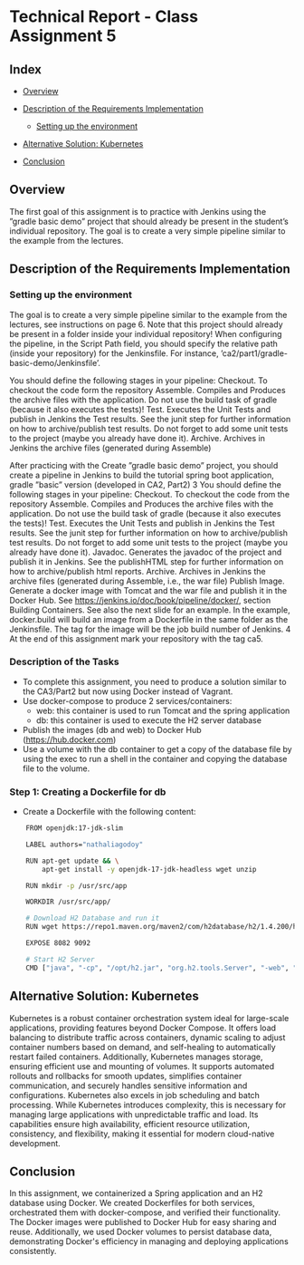 # Technical Report - Class Assignment 5

## Index

- [Overview](#overview)
- [Description of the Requirements Implementation](#description-of-the-requirements-implementation)
  - [Setting up the environment](#setting-up-the-environment)

- [Alternative Solution: Kubernetes](#alternative-solution-kubernetes)
- [Conclusion](#conclusion)

## Overview
The first goal of this assignment is to practice with Jenkins using the ”gradle basic demo” project that should already 
be present in the student’s individual repository. The goal is to create a very simple pipeline similar to the example from the lectures.

## Description of the Requirements Implementation
### Setting up the environment
The goal is to create a very simple pipeline similar to the example from the lectures, see instructions on page 6.
Note that this project should already be present in a folder inside your individual repository!
When configuring the pipeline, in the Script Path field, you should specify the relative path (inside your repository) for the Jenkinsfile. For instance, ’ca2/part1/gradle-basic-demo/Jenkinsfile’.

You should define the following stages in your pipeline: Checkout. To checkout the code form the repository
Assemble. Compiles and Produces the archive files with the application. Do not use the build task of gradle (because it also executes the tests)!
Test. Executes the Unit Tests and publish in Jenkins the Test results. See the junit step for further information on how to archive/publish test results.
Do not forget to add some unit tests to the project (maybe you already have done it). Archive. Archives in Jenkins the archive files (generated during Assemble)

After practicing with the Create ”gradle basic demo” project, you should create a pipeline in Jenkins to build the tutorial spring boot application, gradle ”basic” version (developed in CA2, Part2)
3 You should define the following stages in your pipeline: Checkout. To checkout the code from the repository
Assemble. Compiles and Produces the archive files with the application. Do not use the build task of gradle (because it also executes the tests)!
Test. Executes the Unit Tests and publish in Jenkins the Test results. See the junit step for further information on how to archive/publish test results.
Do not forget to add some unit tests to the project (maybe you already have done it). Javadoc. Generates the javadoc of the project and publish it in Jenkins. See the
publishHTML step for further information on how to archive/publish html reports. Archive. Archives in Jenkins the archive files (generated during Assemble, i.e., the war file)
Publish Image. Generate a docker image with Tomcat and the war file and publish it in the Docker Hub.
See https://jenkins.io/doc/book/pipeline/docker/, section Building Containers.
See also the next slide for an example. In the example, docker.build will build an image from a Dockerfile in the same folder as the Jenkinsfile. The tag for the image will be the job build number of Jenkins.
4 At the end of this assignment mark your repository with the tag ca5.


### Description of the Tasks
- To complete this assignment, you need to produce a solution similar to the CA3/Part2 but now using Docker instead of Vagrant.
- Use docker-compose to produce 2 services/containers: 
  - web: this container is used to run Tomcat and the spring application 
  - db: this container is used to execute the H2 server database
- Publish the images (db and web) to Docker Hub (https://hub.docker.com)
- Use a volume with the db container to get a copy of the database file by using the exec to run a shell in the container 
and copying the database file to the volume.

### Step 1: Creating a Dockerfile for db
- Create a Dockerfile with the following content:
```bash
    FROM openjdk:17-jdk-slim

    LABEL authors="nathaliagodoy"

    RUN apt-get update && \
        apt-get install -y openjdk-17-jdk-headless wget unzip

    RUN mkdir -p /usr/src/app

    WORKDIR /usr/src/app/

    # Download H2 Database and run it
    RUN wget https://repo1.maven.org/maven2/com/h2database/h2/1.4.200/h2-1.4.200.jar -O /opt/h2.jar

    EXPOSE 8082 9092

    # Start H2 Server
    CMD ["java", "-cp", "/opt/h2.jar", "org.h2.tools.Server", "-web", "-webAllowOthers", "-tcp", "-tcpAllowOthers", "-ifNotExists"]
```


## Alternative Solution: Kubernetes
Kubernetes is a robust container orchestration system ideal for large-scale applications, providing features beyond 
Docker Compose. It offers load balancing to distribute traffic across containers, dynamic scaling to adjust container 
numbers based on demand, and self-healing to automatically restart failed containers. Additionally, Kubernetes manages 
storage, ensuring efficient use and mounting of volumes. It supports automated rollouts and rollbacks for smooth updates, 
simplifies container communication, and securely handles sensitive information and configurations. Kubernetes also excels
in job scheduling and batch processing.
While Kubernetes introduces complexity, this is necessary for managing large applications with unpredictable traffic 
and load. Its capabilities ensure high availability, efficient resource utilization, consistency, and flexibility, making 
it essential for modern cloud-native development.

## Conclusion
In this assignment, we containerized a Spring application and an H2 database using Docker. We created Dockerfiles for 
both services, orchestrated them with docker-compose, and verified their functionality. The Docker images were published 
to Docker Hub for easy sharing and reuse. Additionally, we used Docker volumes to persist database data, demonstrating 
Docker's efficiency in managing and deploying applications consistently.


